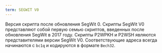 ```yaml
---
term: SEGWIT V0
---
```


Версия скрипта после обновления SegWit 0. Скрипты SegWit V0 представляют собой первую семью скриптов, введенных после обновления SegWit в 2017 году. Скрипты P2WPKH и P2WSH являются представителями версии SegWit V0. Соответствующие адреса всегда начинаются с `bc1q` и кодируются в формате `Bech32`.